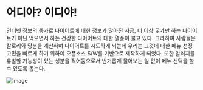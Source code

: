 # 어디야? 이디야!

인터넷 정보의 증가로 다이어트에 대한 정보가 많아진 지금, 더 이상 굶기만 하는 다이어트가 아닌 먹으면서 하는 건강한 다이어트의 대한 열풍이 불고 있다. 그리하여 사람들은 칼로리와 당분을 계산하며 다이어트를 시도하게 되는데 우리는 그것에 대한 메뉴 선정 고민을 빠르게 하기 위하여 오픈소스 S/W를 기반으로 제작하게 되었다.
또한 알러지를 유발할 가능성이 있는 성분을 적어둠으로서 번거롭게 물어보는 일 없이 메뉴 선택을 할 수 있도록 돕는다.

![image](https://github.com/user-attachments/assets/001f4baa-bd73-46ac-86d0-af1e0edb8a30)


